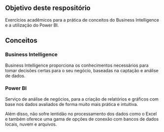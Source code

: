 
## Objetivo deste respositório

Exercícios acadêmicos para a prática de conceitos do Business Intelligence e a utilização do Power BI.

## Conceitos

### Business Intelligence

Business Intelligence proporciona os conhecimentos necessários para tomar decisões certas para o seu negócio, baseadas na captação e análise de dados.


### Power BI

Serviço de análise de negócios, para a criação de relatórios e gráficos com base nos dados avaliados de forma muito mais prática e intuitiva. 

Além disso, não sofre lentidão no processamento dos dados como o Excel e também oferece uma gama de opções de conexão com bancos de dados locais, nuvem e arquivos.



